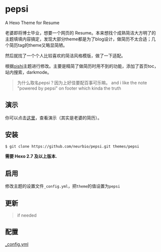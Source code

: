 # pepsi
A Hexo Theme for Resume

老婆即将博士毕业，想要一个网页的 Resume。本来想找个成熟简洁大方明了的主题填填内容搞定，发现大部分theme都是为了blog设计，做简历不太合适；几个简历tag的theme又略显简陋。

然后就找了一个个人比较喜欢的简洁风格模版，做了一下适配。

根据[oishi](http://henryhuang.github.io/oishi/)主题进行修改。主要是精简了做简历时用不到的功能，添加了首页toc，站内搜索，darkmode。

> 为什么取名pepsi？因为上好佳要配百事可乐嘛。
> and i like the note "powered by pepsi" on footer which kinda the truth
> 
## 演示

你可以点击[这里](http://xydbcs.github.io/)，查看演示（其实是老婆的简历）。

## 安装

``` bash
$ git clone https://github.com/neurbio/pepsi.git themes/pepsi
```
**需要 Hexo 2.7 及以上版本.**

## 启用

修改主题的设置文件`_config.yml`，把`theme`的值设置为`pepsi`

## 更新

> if needed
> 
## 配置

[_config.yml](_config.yml)
